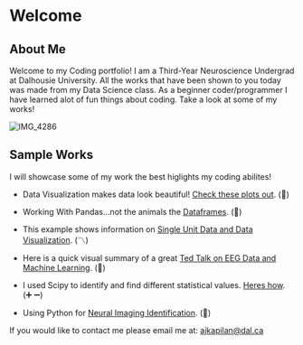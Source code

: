 # Welcome

## About Me
Welcome to my Coding portfolio! I am a Third-Year Neuroscience Undergrad at Dalhousie University. All the works that have been shown to you today was made from my Data Science class. As a beginner coder/programmer I have learned alot of fun things about coding. Take a look at some of my works!

![IMG_4286](https://user-images.githubusercontent.com/94637743/142765958-fdb2c399-764d-44ae-b32d-7f7a44bcdfcf.jpg)





## Sample Works

I will showcase some of my work the best higlights my coding abilites!

- Data Visualization makes data look beautiful! [Check these plots out](Data_Visualization.md). (:eyes:)  

- Working With Pandas...not the animals the [Dataframes](pandas_dataframe.md). (:panda_face:)

- This example shows information on [Single Unit Data and Data Visualization](Single_Unit_PSTH_Plots.md). (:part_alternation_mark:)

- Here is a quick visual summary of a great [Ted Talk on EEG Data and Machine Learning](EEG_Mach_TT.md). (:robot:) 

- I used Scipy to identify and find different statistical values. [Heres how](One_Tailed_Ttest_EDA.md). (:heavy_plus_sign: :heavy_minus_sign:)

- Using Python for [Neural Imaging Identification](Neural_Imaging.md). (:brain:) 

If you would like to contact me please email me at:
[ajkapilan@dal.ca](mailto:ajkapilan@dal.ca)
